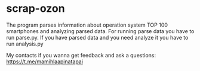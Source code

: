 # scrap-ozon

The program parses information about operation system TOP 100 smartphones and analyzing parsed data.
For running parse data you have to run parse.py. 
If you have parsed data and you need analyze it you have to run analysis.py

My contacts if you wanna get feedback and ask a questions: https://t.me/mamihlaapinatapai

